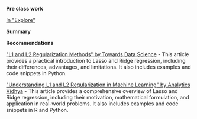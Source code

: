 **Pre class work**

[In "Explore"](https://sle-collaboration.minervaproject.com/?id=e1633514-a30f-4b1c-b0d5-b0cf6c37ea49&userId=10860&name=Daiana+Besterekova&avatar=https%3A//s3.amazonaws.com/picasso.fixtures/Daiana_Besterekova_10860_2022-10-30T00%3A03%3A26.272Z&iframed=1&readOnly=0&isInstructor=0&enableSavingIndicators=1&signature=edd992c6ff1a3b073f297dc8edab1c5aaaf78bb404d6b52c1b0f97b438feef25#)


**Summary** 

**Recommendations** 

["L1 and L2 Regularization Methods" by Towards Data Science](https://towardsdatascience.com/understanding-l1-and-l2-regularization-93918a5ac8d0#:~:text=In%20practice%2C%20in%20the%20regularized,function%20differentiates%20l1%20from%20l2.) - This article provides a practical introduction to Lasso and Ridge regression, including their differences, advantages, and limitations. It also includes examples and code snippets in Python.

["Understanding L1 and L2 Regularization in Machine Learning" by Analytics Vidhya](https://www.analyticsvidhya.com/blog/2022/08/regularization-in-machine-learning/#:~:text=We%20learned%20about%20the%20L1,to%20find%20the%20optimal%20hyperparameters.) - This article provides a comprehensive overview of Lasso and Ridge regression, including their motivation, mathematical formulation, and application in real-world problems. It also includes examples and code snippets in R and Python.
